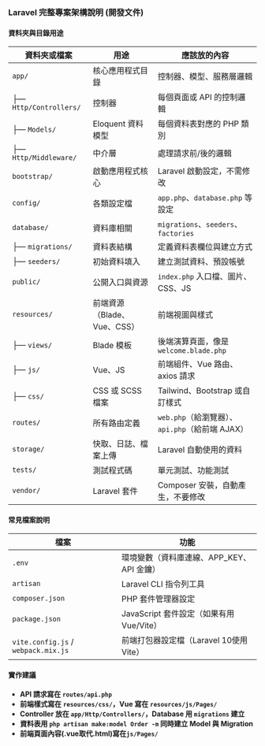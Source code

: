 ###  Laravel 完整專案架構說明 (開發文件)

#### 資料夾與目錄用途

| 資料夾或檔案 | 用途 | 應該放的內容 |
|--------------|------|----------------|
| `app/` | 核心應用程式目錄 | 控制器、模型、服務層邏輯 |
| ├— `Http/Controllers/` | 控制器 | 每個頁面或 API 的控制邏輯 |
| ├— `Models/` | Eloquent 資料模型 | 每個資料表對應的 PHP 類別 |
| ├— `Http/Middleware/` | 中介層 | 處理請求前/後的邏輯 |
| `bootstrap/` | 啟動應用程式核心 | Laravel 啟動設定，不需修改 |
| `config/` | 各類設定檔 | `app.php`、`database.php` 等設定 |
| `database/` | 資料庫相關 | `migrations`、`seeders`、`factories` |
| ├— `migrations/` | 資料表結構 | 定義資料表欄位與建立方式 |
| ├— `seeders/` | 初始資料填入 | 建立測試資料、預設帳號 |
| `public/` | 公開入口與資源 | `index.php` 入口檔、圖片、CSS、JS |
| `resources/` | 前端資源（Blade、Vue、CSS） | 前端視圖與樣式 |
| ├— `views/` | Blade 模板 | 後端演算頁面，像是 `welcome.blade.php` |
| ├— `js/` | Vue、JS | 前端組件、Vue 路由、axios 請求 |
| ├— `css/` | CSS 或 SCSS 檔案 | Tailwind、Bootstrap 或自訂樣式 |
| `routes/` | 所有路由定義 | `web.php`（給瀏覽器）、`api.php`（給前端 AJAX） |
| `storage/` | 快取、日誌、檔案上傳 | Laravel 自動使用的資料 |
| `tests/` | 測試程式碼 | 單元測試、功能測試 |
| `vendor/` | Laravel 套件 | Composer 安裝，自動產生，不要修改 |



#### 常見檔案說明

| 檔案 | 功能 |
|------|------|
| `.env` | 環境變數（資料庫連線、APP_KEY、API 金鑰） |
| `artisan` | Laravel CLI 指令列工具 |
| `composer.json` | PHP 套件管理器設定 |
| `package.json` | JavaScript 套件設定（如果有用 Vue/Vite） |
| `vite.config.js` / `webpack.mix.js` | 前端打包器設定檔（Laravel 10使用 Vite） |


#### 實作建議

- **API 請求寫在 `routes/api.php`**
- **前端樣式寫在 `resources/css/`，Vue 寫在 `resources/js/Pages/`**
- **Controller 放在 `app/Http/Controllers/`，Database 用 `migrations` 建立**
- **資料表用 `php artisan make:model Order -m` 同時建立 Model 與 Migration**
- **前端頁面內容(.vue取代.html)寫在`js/Pages/`**
